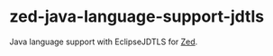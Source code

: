 # zed-java-language-support-jdtls
Java language support with EclipseJDTLS for [Zed](https://github.com/zed-industries/zed).
